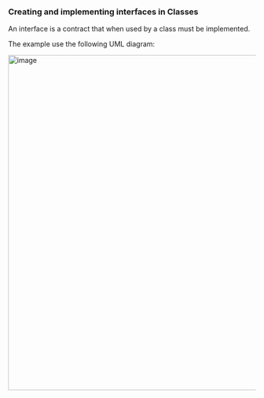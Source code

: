 ### Creating and implementing interfaces in Classes

An interface is a contract that when used by a class must be implemented.<br>

The example use the following UML diagram:


<img width="682" alt="image" src="https://github.com/maxfideles/tarefas-ebac-max/assets/61297641/297b9ea8-9f62-4ac7-a595-403cfd35e3ad">

